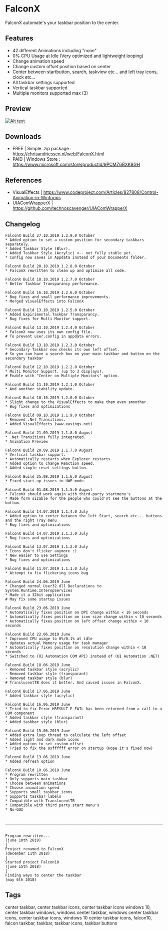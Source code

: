 # FalconX

FalconX automate's your taskbar position to the center.

## Features

- 42 different Animations including "none"
- 0% CPU Usage at Idle (Very optimized and lightweight looping)
- Change animation speed
- Change custom offset position based on center
- Center between startbutton, search, taskview etc... and left tray icons, clock etc...
- All taskbar settings supported
- Vertical taskbar supported
- Multiple monitors supported max (3)

## Preview

[![Alt text](https://img.youtube.com/vi/diPj9AKCpb4/0.jpg)](https://www.youtube.com/watch?v=diPj9AKCpb4) 

## Downloads

- FREE | Simple .zip package : https://chrisandriessen.nl/web/FalconX.html  
- PAID | Windows Store : https://www.microsoft.com/store/productid/9PCMZ6BXK8GH

## References

- VisualEffects  | https://www.codeproject.com/Articles/827808/Control-Animation-in-Winforms  
- UIAComWrapperX | https://github.com/technoscavenger/UIAComWrapperX

## Changelog

```
FalconX Build 27.10.2019 1.2.9.0 October
* Added option to set a custom position for secondary taskbars separately. 
* Added Taskbar Style (Blur).
* Added Taskbar Style (Acrylic) <-- not fully stable yet.
* Config now saves in Appdata instead of your Documents folder.

FalconX Build 20.10.2019 1.2.8.0 October
* FalconX rewritten to clean up and optimize all code.

FalconX Build 18.10.2019 1.2.7.0 October
* Better Taskbar Transparancy performance.

FalconX Build 16.10.2019 1.2.6.0 October
* Bug fixes and small performance improvements.
* Merged VisualEffects into FalconX

FalconX Build 13.10.2019 1.2.5.0 October
* Added Expirimental Taskbar Transparancy.
* Bug fixes for Multi Monitor support.

FalconX Build 13.10.2019 1.2.4.0 October
* FalconX now uses its own config file.
# To prevent user.config in appdata errors.

FalconX Build 13.10.2019 1.2.3.0 October
* Secondary Taskbar now checks its own left offset.
# So you can have a search box on your main taskbar and button on the secondary taskbar

FalconX Build 12.10.2019 1.2.2.0 October
* Multi Monitor Support. (up to 3 displays).
# Enable with "Center on Multiple Monitors" option.

FalconX Build 11.10.2019 1.2.1.0 October
* And another stability update.

FalconX Build 10.10.2019 1.2.0.0 October
* Slight change to the VisualEffects to make them even smoother.
* Bug fixes and optimizations

FalconX Build 09.10.2019 1.1.9.0 October
- Removed .Net Transitions.
* Added VisualEffects (www.easings.net)

FalconX Build 21.09.2019 1.1.8.0 August
* .Net Transitions fully integrated.
* Animation Preview

FalconX Build 20.09.2019 1.1.7.0 August
* Vertical taskbar support.
* Automatically restarts when Explorer restarts.
* Added option to change Reaction speed.
* Added simple reset settings button.

FalconX Build 25.08.2019 1.1.6.0 August
* Fixed start-up issues in UWP mode.

FalconX Build 01.08.2019 1.1.5.0 August
* FalconX should work again with third-party startmenu's
* Made form sizable for the people who could'nt see the buttons at the bottom.

FalconX Build 14.07.2019 1.1.4.0 July
* Added option to center between the left Start, search etc... buttons and the right Tray menu
* Bug fixes and optimizations

FalconX Build 14.07.2019 1.1.3.0 July
* Bug fixes and optimizations

FalconX Build 13.07.2019 1.1.2.0 July
* Icons don't flicker anymore :)
* New easier to use Settings
* Bug fixes and optimizations

FalconX Build 11.07.2019 1.1.1.0 July
* Attempt to fix flickering icons bug

FalconX Build 24.06.2019 June
* Changed normal User32.dll Declarations to System.Runtime.InteropServices
* Made it a 32bit application
# May fix some startup issues

FalconX Build 23.06.2019 June
* Automatically fixes position on DPI change within < 10 seconds
* Automatically fixes position on icon size change within < 10 seconds
* Automatically fixes position on left offset change within < 10 seconds

FalconX Build 22.06.2019 June
* Improved CPU usage to 0%/0.1% at idle
* Updates actual Memory usage for task manager
* Automatically fixes position on resolution change within < 10 seconds
* Switched to (UI Automation COM API) instead of (UI Automation .NET)

FalconX Build 18.06.2019 June
- Removed taskbar style (acrylic)
- Removed taskbar style (transparant)
- Removed taskbar style (blur)
# TranslucentTB does it better. And caused issues in FalconX.

FalconX Build 17.06.2019 June
* Added taskbar style (acrylic)

FalconX Build 16.06.2019 June
* Tried to fix Error HRESULT E_FAIL has been returned from a call to a COM component
* Added taskbar style (transparant)
* Added taskbar style (blur)

FalconX Build 15.06.2019 June
* Added extra loop thread to calculate the left offset
* Added light and dark mode icons
* Added option to set custom offset
* Tried to fix the 0xffffff error on startup (Hope it's fixed now)

FalconX Build 13.06.2019 June
* Added refresh option

FalconX Build 10.06.2019 June
* Program rewritten
* Only supports main taskbar
* Choose between animations
* Choose animation speed
* Supports small taskbar icons
* Supports taskbar labels
* Compatible with TranslucentTB
* Compatible with third party start menu's
* No-GUI


_______________________________________________________________________________ 


Program rewritten...
(june 10th 2019)
|
Project renamed to FalconX
(december 11th 2018)
|
Started project Falcon10
(june 15th 2018)
|
Finding ways to center the taskbar
(may 6th 2018) 
```



## Tags
center taskbar, center taskbar icons, center taskbar icons windows 10, center taskbar windows, windows center taskbar, windows center taskbar icons, center taskbar icons, windows 10 center taskbar icons, falcon10, falcon taskbar, taskbar, taskbar icons, taskbar buttons
